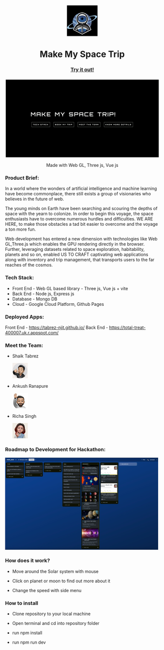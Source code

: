 
  

<p  align="center"><img  src="./girlhacks.jpeg"  width=100  height=100>

<h1  align="center">Make My Space Trip</h1></p>
  

###

  

<h3  align="center"><a  href="https://tabrez-njit.github.io/">Try it out!</a></h3>

  

###

  

<p  align="center">

<img  alt="Solar system gif"  src="./landing_page.gif"  />

</p>

<p  align="center">Made with Web GL, Three js, Vue js</p>

  ### Product Brief:
In a world where the wonders of artificial intelligence and machine learning have become commonplace, there still exists a group of visionaries who believes in the future of web.

The young minds on Earth have been searching and scouring the depths of space with the yearn to colonize. In order to begin this voyage, the space enthusiasts have to overcome numerous hurdles and difficulties. WE ARE HERE, to make those obstacles a tad bit easier to overcome and the voyage a ton more fun.

Web development has entered a new dimension with technologies like Web GL,Three.js which enables the GPU rendering directly in the browser. Further, leveraging datasets related to space exploration, habitability, planets and so on, enabled US TO CRAFT captivating web applications along with inventory and trip management, that transports users to the far reaches of the cosmos.

### Tech Stack:
- Front End - Web GL based library - Three js, Vue js + vite
- Back End - Node js, Express js
- Database - Mongo DB
- Cloud - Google Cloud Platform, Github Pages

### Deployed Apps:
Front End - https://tabrez-njit.github.io/
Back End - https://total-treat-400007.uk.r.appspot.com/

### Meet the Team:
- Shaik Tabrez <p><img  src="./st.jpeg"  width=50  height=50>
- Ankush Ranapure <p><img  src="./ar.jpeg"  width=50  height=50>
- Richa Singh <p><img  src="./rs.jpeg"  width=50  height=50>

### Roadmap to Development for Hackathon:
<p><img  src="./trello.jpeg"  width=500  height=300>

### How does it work?

- Move around the Solar system with mouse

- Click on planet or moon to find out more about it

- Change the speed with side menu

  

### How to install

- Clone repository to your local machine

- Open terminal and cd into repository folder

- run npm install

- run npm run dev